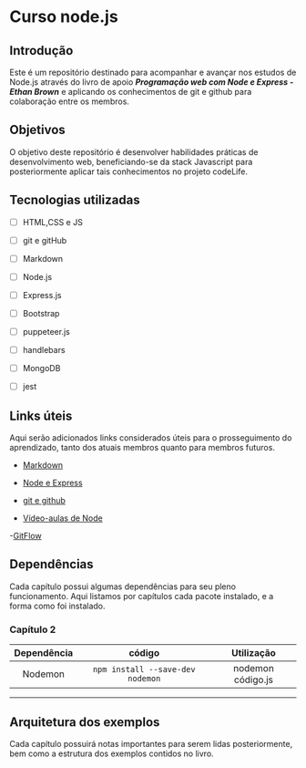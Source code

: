 # Curso node.js

## Introdução

Este é um repositório destinado para acompanhar e avançar nos estudos de Node.js através do livro de apoio ***Programação web com Node e Express - Ethan Brown*** e aplicando os conhecimentos de git e github para colaboração entre os membros.

## Objetivos

O objetivo deste repositório é desenvolver habilidades práticas de desenvolvimento web, beneficiando-se da stack Javascript para posteriormente aplicar tais conhecimentos no projeto codeLife.

## Tecnologias utilizadas

- [ ] HTML,CSS e JS

- [ ] git e gitHub

- [ ] Markdown

- [ ] Node.js

- [ ] Express.js

- [ ] Bootstrap

- [ ] puppeteer.js

- [ ] handlebars

- [ ] MongoDB

- [ ] jest

## Links úteis

Aqui serão adicionados links considerados úteis para o prosseguimento do aprendizado, tanto dos atuais membros quanto para membros futuros.

- [Markdown](https://github.com/DavidAnson/markdownlint/blob/v0.23.1/doc/Rules.md#md001)

- [Node e Express](https://github.com/EthanRBrown/web-development-with-node-and-express-2e)

- [git e github](https://git-scm.com/book/pt-br/v2/Come%C3%A7ando-Instalando-o-Git)

- [Vídeo-aulas de Node](https://www.youtube.com/watch?v=LLqq6FemMNQ&list=PLJ_KhUnlXUPtbtLwaxxUxHqvcNQndmI4B&index=1)

-[GitFlow](https://www.atlassian.com/br/git/tutorials/comparing-workflows/gitflow-workflow)

## Dependências

Cada capítulo possui algumas dependências para seu pleno funcionamento. Aqui listamos por capítulos cada pacote instalado, e a forma como foi instalado.

### Capítulo 2

Dependência | código | Utilização
:---:|:---:|:---:
Nodemon | `npm install --save-dev nodemon` | nodemon código.js

---

## Arquitetura dos exemplos

Cada capítulo possuirá notas importantes para serem lidas posteriormente, bem como a estrutura dos exemplos contidos no livro.
